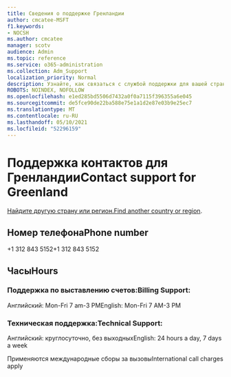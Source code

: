 ```yaml
---
title: Сведения о поддержке Гренландии
author: cmcatee-MSFT
f1.keywords:
- NOCSH
ms.author: cmcatee
manager: scotv
audience: Admin
ms.topic: reference
ms.service: o365-administration
ms.collection: Adm_Support
localization_priority: Normal
description: Узнайте, как связаться с службой поддержки для вашей страны или региона.
ROBOTS: NOINDEX, NOFOLLOW
ms.openlocfilehash: e1ed285bd5506d7432a0f0a7115f396355a6e045
ms.sourcegitcommit: de5fce90de22ba588e75e1a1d2e87e03b9e25ec7
ms.translationtype: MT
ms.contentlocale: ru-RU
ms.lasthandoff: 05/10/2021
ms.locfileid: "52296159"
---
```

# <a name="contact-support-for-greenland"></a><span data-ttu-id="5653d-103">Поддержка контактов для Гренландии</span><span class="sxs-lookup"><span data-stu-id="5653d-103">Contact support for Greenland</span></span>

<span data-ttu-id="5653d-104">[Найдите другую страну или регион.](../../business-video/get-help-support.md)</span><span class="sxs-lookup"><span data-stu-id="5653d-104">[Find another country or region](../../business-video/get-help-support.md).</span></span>

## <a name="phone-number"></a><span data-ttu-id="5653d-105">Номер телефона</span><span class="sxs-lookup"><span data-stu-id="5653d-105">Phone number</span></span>
<span data-ttu-id="5653d-106">+1 312 843 5152</span><span class="sxs-lookup"><span data-stu-id="5653d-106">+1 312 843 5152</span></span>

## <a name="hours"></a><span data-ttu-id="5653d-107">Часы</span><span class="sxs-lookup"><span data-stu-id="5653d-107">Hours</span></span>
### <a name="billing-support"></a><span data-ttu-id="5653d-108">Поддержка по выставлению счетов:</span><span class="sxs-lookup"><span data-stu-id="5653d-108">Billing Support:</span></span>

<span data-ttu-id="5653d-109">Английский: Mon-Fri 7 am-3 PM</span><span class="sxs-lookup"><span data-stu-id="5653d-109">English: Mon-Fri 7 AM-3 PM</span></span>

### <a name="technical-support"></a><span data-ttu-id="5653d-110">Техническая поддержка:</span><span class="sxs-lookup"><span data-stu-id="5653d-110">Technical Support:</span></span>

<span data-ttu-id="5653d-111">Английский: круглосуточно, без выходных</span><span class="sxs-lookup"><span data-stu-id="5653d-111">English: 24 hours a day, 7 days a week</span></span>

<span data-ttu-id="5653d-112">Применяются международные сборы за вызовы</span><span class="sxs-lookup"><span data-stu-id="5653d-112">International call charges apply</span></span>
